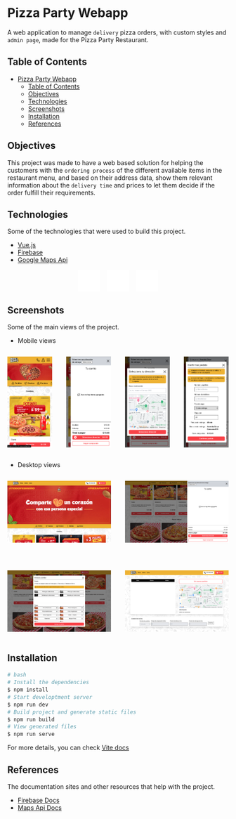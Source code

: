# Pizza Party Webapp

A web application to manage `delivery` pizza orders, with custom styles and `admin page`, made for the Pizza Party Restaurant.

## Table of Contents

- [Pizza Party Webapp](#pizza-party-webapp)
  - [Table of Contents](#table-of-contents)
  - [Objectives](#objectives)
  - [Technologies](#technologies)
  - [Screenshots](#screenshots)
  - [Installation](#installation)
  - [References](#references)

## Objectives

This project was made to have a web based solution for helping the customers with the `ordering process` of the different available items in the restaurant menu, and based on their address data, show them relevant information about the `delivery time` and prices to let them decide if the order fulfill their requirements.

## Technologies

Some of the technologies that were used to build this project.

- [Vue.js](https://vuejs.org/)
- [Firebase](https://firebase.google.com/?hl=es-419)
- [Google Maps Api](https://developers.google.com/maps/documentation/javascript)

<div style="display:flex;justify-content:center;gap:16px">

  <img src="./docs/vue-ico.svg" alt="vuejs icon" width="50" height="50">
  <img src="./docs/firebase-ico.svg" alt="firebase icon" width="50" height="50"/>
  <img src="./docs/maps-ico.svg" alt="maps icon" width="50" height="50"/>
</div>

## Screenshots

Some of the main views of the project.

- Mobile views

<div style="display:grid;grid-template-columns:1fr 1fr 1fr 1fr;gap:2rem">

![screenshot](docs/index-mobile.png "index mobile view")

![screenshot](docs/cart-mobile.png "cart mobile view")

![screenshot](docs/address-mobile.png "address mobile view")

![screenshot](docs/confirm-mobile.png "confirm mobile view")

</div>

- Desktop views

<div style="display:grid;grid-template-columns:1fr 1fr;gap:2rem">

![screenshot](docs/index-desktop.png "index desktop view")

![screenshot](docs/cart-desktop.png "cart desktop view")

![screenshot](docs/combo-desktop.png "combo desktop view")

![screenshot](docs/admin-desktop.png "admin desktop view")

</div>

## Installation

```bash
# bash
# Install the dependencies
$ npm install
# Start developtment server
$ npm run dev
# Build project and generate static files
$ npm run build
# View generated files
$ npm run serve
```

For more details, you can check [Vite docs](https://vitejs.dev/guide/build.html)

## References

The documentation sites and other resources that help with the project.

- [Firebase Docs](https://firebase.google.com/docs)
- [Maps Api Docs](https://developers.google.com/maps/documentation/javascript)

